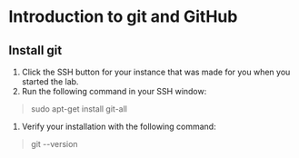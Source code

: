 # Introduction to git and GitHub
## Install git
1. Click the SSH button for your instance that was made for you when you started the lab.
1. Run the following command in your SSH window:
> sudo apt-get install git-all
1. Verify your installation with the following command:
> git --version
